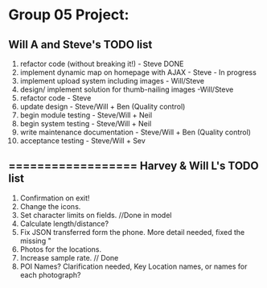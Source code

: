 Group 05 Project:
==================
Will A and Steve's TODO list
--------------
1. refactor code (without breaking it!) - Steve DONE
2. implement dynamic map on homepage with AJAX - Steve - In progress
3. implement upload system including images - Will/Steve
4. design/ implement solution for thumb-nailing images -Will/Steve
5. refactor code - Steve
6. update design - Steve/Will + Ben (Quality control)
7. begin module testing - Steve/Will + Neil
8. begin system testing - Steve/Will + Neil
9. write maintenance documentation - Steve/Will + Ben (Quality control)
10. acceptance testing - Steve/Will + Sev

==================
Harvey & Will L's TODO list
---------------
1. Confirmation on exit!
2. Change the icons.
3. Set character limits on fields. //Done in model
4. Calculate length/distance?
5. Fix JSON transferred form the phone. More detail needed, fixed the missing "
6. Photos for the locations.
7. Increase sample rate. // Done
8. POI Names? Clarification needed, Key Location names, or names for each photograph?
